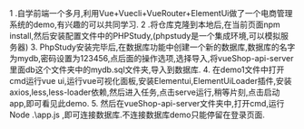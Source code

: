 1 .自学前端一个多月,利用Vue+Vuecli+VueRouter+ElementUi做了一个电商管理系统的demo,有兴趣的可以共同学习.
2 .将仓库克隆到本地后,在当前页面npm install,然后安装配置文件中的PHPStudy,(phpstudy是一个集成环境,可以模拟服务器)
3. PhpStudy安装完毕后,在数据库功能中创建一个新的数据库,数据库的名字为mydb,密码设置为123456,点后面的操作选项,选择导入,将vueShop-api-server里面db这个文件夹中的mydb.sql文件夹,导入到数据库.
4. 在demo1文件中打开cmd运行vue ui,运行vue可视化面板,安装Elementui,ElementUiLoader插件,安装axios,less,less-loader依赖,然后进入任务,点击serve运行,稍等片刻,点击启动app,即可看见此demo.
5. 然后在vueShop-api-server文件夹中,打开cmd,运行 Node .\app.js ,即可连接数据库.不连接数据库demo只能停留在登录页面.